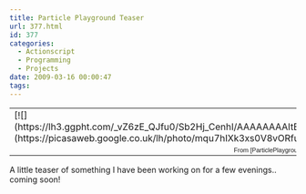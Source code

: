 ```yaml
---
title: Particle Playground Teaser
url: 377.html
id: 377
categories:
  - Actionscript
  - Programming
  - Projects
date: 2009-03-16 00:00:47
tags:
---
```


<table style="width: auto;" border="0">
<tbody>
<tr>
<td>[![](https://lh3.ggpht.com/_vZ6zE_QJfu0/Sb2Hj_CenhI/AAAAAAAAItE/3yJxw7K7Z9c/s400/Chase%20by%20Someone.jpg)](https://picasaweb.google.co.uk/lh/photo/mqu7hIXk3xs0V8vORfuQBw?feat=embedwebsite)</td>
</tr>
<tr>
<td style="font-family:arial,sans-serif; font-size:11px; text-align:right">From [ParticlePlayground](https://picasaweb.google.co.uk/mike.cann/ParticlePlayground?feat=embedwebsite)</td>
</tr>
</tbody></table>
A little teaser of something I have been working on for a few evenings.. coming soon!